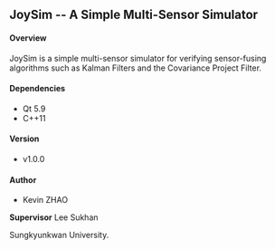 ## JoySim -- A Simple Multi-Sensor Simulator

#### Overview

JoySim is a simple multi-sensor simulator for verifying sensor-fusing algorithms such as Kalman Filters and the Covariance Project Filter. 

#### Dependencies

- Qt 5.9
- C++11

#### Version

- v1.0.0

#### Author

- Kevin ZHAO

**Supervisor** Lee Sukhan

Sungkyunkwan University.



